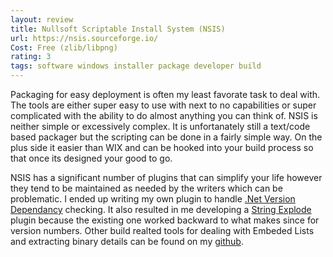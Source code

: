 ```yaml
---
layout: review
title: Nullsoft Scriptable Install System (NSIS)
url: https://nsis.sourceforge.io/
Cost: Free (zlib/libpng)
rating: 3
tags: software windows installer package developer build
---
```

Packaging for easy deployment is often my least favorate task to deal with. The tools are either super easy to use with next to no capabilities or super complicated with the ability to do almost anything you can think of. NSIS is neither simple or excessively complex. It is unfortanately still a text/code based packager but the scripting can be done in a fairly simple way. On the plus side it easier than WIX and can be hooked into your build process so that once its designed your good to go. 
<!--more-->
NSIS has a significant number of plugins that can simplify your life however they tend to be maintained as needed by the writers which can be problematic. I ended up writing my own plugin to handle [.Net Version Dependancy](https://vshed.us/NSIS_DotNetVersion/) checking. It also resulted in me developing a [String Explode](https://vshed.us/NSIS_strExplode/) plugin because the existing one worked backward to what makes since for version numbers. Other build realted tools for dealing with Embeded Lists and extracting binary details can be found on my [github](https://github.com/fatalwall?tab=repositories).
